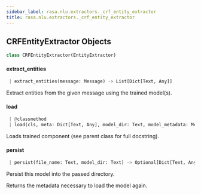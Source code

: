 ```yaml
---
sidebar_label: rasa.nlu.extractors._crf_entity_extractor
title: rasa.nlu.extractors._crf_entity_extractor
---
```

## CRFEntityExtractor Objects

```python
class CRFEntityExtractor(EntityExtractor)
```

#### extract\_entities

```python
 | extract_entities(message: Message) -> List[Dict[Text, Any]]
```

Extract entities from the given message using the trained model(s).

#### load

```python
 | @classmethod
 | load(cls, meta: Dict[Text, Any], model_dir: Text, model_metadata: Metadata = None, cached_component: Optional["CRFEntityExtractor"] = None, **kwargs: Any, ,) -> "CRFEntityExtractor"
```

Loads trained component (see parent class for full docstring).

#### persist

```python
 | persist(file_name: Text, model_dir: Text) -> Optional[Dict[Text, Any]]
```

Persist this model into the passed directory.

Returns the metadata necessary to load the model again.

